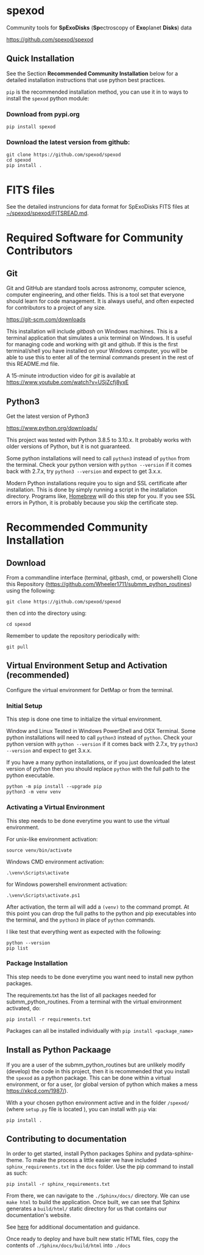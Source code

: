 # spexod
Community tools for **SpExoDisks** (**Sp**ectroscopy  of **Exo**planet **Disks**) data

https://github.com/spexod/spexod
## Quick Installation

See the Section **Recommended Community Installation** below for a 
detailed installation instructions that use python best practices.

`pip` is the recommended installation method, you can 
use it in to ways to install the `spexod` python module:

### Download from pypi.org

    pip install spexod

### Download the latest version from github:

    git clone https://github.com/spexod/spexod
    cd spexod
    pip install .

# FITS files

See the detailed instruncions for data format for SpExoDisks FITS
files at [~/spexod/spexod/FITSREAD.md](https://github.com/spexod/spexod/spexod/FITSREAD.md).

# Required Software for Community Contributors 
## Git
Git and GitHub are standard tools across astronomy, computer science, computer engineering,
and other fields. This is a tool set that everyone should learn for code management. It is 
always useful, and often expected for contributors to a project of any size.

https://git-scm.com/downloads

This installation will include _gitbash_ on Windows machines. This is a terminal application
that simulates a unix terminal on Windows. It is useful for managing code and working with
git and github. If this is the first terminal/shell you have installed on your
Windows computer, you will be able to use this to enter all of the terminal
commands present in the rest of this README.md file.

A 15-minute introduction video for *git* is available at  https://www.youtube.com/watch?v=USjZcfj8yxE


## Python3
Get the latest version of Python3

https://www.python.org/downloads/

This project was tested with Python 3.8.5 to 3.10.x. It probably works with older
versions of Python, but it is not guaranteed.

Some python 
installations will need to call `python3` instead of `python` from the terminal. 
Check your python version with `python --version` if it comes back with 
2.7.x, try `python3 --version` and expect to get 3.x.x. 

Modern Python installations require you to sign and SSL certificate after
installation. This is done by simply running a script in the installation 
directory. Programs like, [Homebrew](https://brew.sh/) will do this step for
you. If you see SSL errors in Python, it is probably because you skip the
certificate step.

# Recommended Community Installation

## Download
From a commandline interface (terminal, gitbash, cmd, or powershell)
Clone this Repository (https://github.com/Wheeler1711/submm_python_routines)
using the following:

`git clone https://github.com/spexod/spexod`

then cd into the directory using:

`cd spexod`

Remember to update the repository periodically with:

`git pull`

## Virtual Environment Setup and Activation (recommended)

Configure the virtual environment for DetMap or from the terminal.

### Initial Setup 
This step is done one time to initialize the virtual environment.

Window and Linux Tested in Windows PowerShell and OSX Terminal. Some python 
installations will need to call `python3` instead of `python`. Check your python version with
`python --version` if it comes back with 2.7.x, try `python3 --version` and expect to get 3.x.x. 

If you have a many python installations, or if you just downloaded the latest version
of python then you should replace `python` with the full path to the python executable.

```
python -m pip install --upgrade pip
python3 -m venv venv
```

### Activating a Virtual Environment
This step needs to be done everytime you want to use the virtual environment.

For unix-like environment activation:

```source venv/bin/activate```

Windows CMD environment activation:

```.\venv\Scripts\activate```

for Windows powershell environment activation:

```.\venv\Scripts\activate.ps1```

After activation, the term ail will add a `(venv)` to the command prompt. At this point
you can drop the full paths to the python and pip executables into the terminal, 
and the `python3` in place of `python` commands.

I like test that everything went as expected with the following:

```
python --version
pip list
```

### Package Installation
This step needs to be done everytime you want need to install new python packages.

The requirements.txt has the list of all packages needed for submm_python_routines. 
From a terminal with the virtual environment activated, do:

```pip install -r requirements.txt```

Packages can all be installed individually with `pip install <package_name>`

## Install as Python Packaage
If you are a user of the submm_python_routines but are unlikely modify (develop) 
the code in this project, then it is recommended that you install the 
`spexod` as a python package. This can be done within a
virtual environment, or for a user, (or global version of python which makes a 
mess https://xkcd.com/1987/).

With a your chosen python environment active and in the folder `/spexod/` 
(where `setup.py` file is located ), you can install with `pip` via:

    pip install .

## Contributing to documentation
In order to get started, install Python packages Sphinx and pydata-sphinx-theme. 
To make the process a little easier we have included `sphinx_requirements.txt` in the 
`docs` folder. Use the pip command to install as such:

```pip install -r sphinx_requirements.txt``` 

From there, we can navigate to the `./Sphinx/docs/` directory. 
We can use `make html` to build the application. Once built, we can see that Sphinx generates a `build/html/` 
static directory for us that contains our documentation's website.

See [here](https://www.sphinx-doc.org/en/master/usage/quickstart.html) for additional documentation and guidance.

Once ready to deploy and have built new static HTML files, copy the contents of `./Sphinx/docs/build/html` into `./docs`
